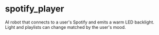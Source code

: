 # spotify_player
AI robot that connects to a user's Spotify and emits a warm LED backlight.
<br>Light and playlists can change matched by the user's mood.</br>
